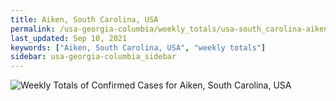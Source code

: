 ```yaml
---
title: Aiken, South Carolina, USA
permalink: /usa-georgia-columbia/weekly_totals/usa-south_carolina-aiken-weekly_totals.html
last_updated: Sep 10, 2021
keywords: ["Aiken, South Carolina, USA", "weekly totals"]
sidebar: usa-georgia-columbia_sidebar
---
```


![Weekly Totals of Confirmed Cases for Aiken, South Carolina, USA](/covid_tracker/images/graphs/usa-south_carolina-aiken-weekly_totals_graph.png)
